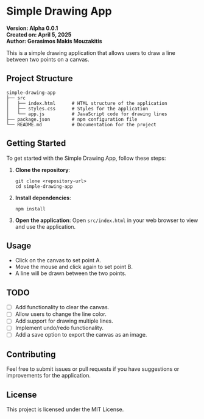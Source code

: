 # Simple Drawing App

**Version: Alpha 0.0.1**  
**Created on: April 5, 2025**  
**Author: Gerasimos Makis Mouzakitis**

This is a simple drawing application that allows users to draw a line between two points on a canvas.

## Project Structure

```
simple-drawing-app
├── src
│   ├── index.html      # HTML structure of the application
│   ├── styles.css      # Styles for the application
│   └── app.js          # JavaScript code for drawing lines
├── package.json        # npm configuration file
└── README.md           # Documentation for the project
```

## Getting Started

To get started with the Simple Drawing App, follow these steps:

1. **Clone the repository**:
   ```
   git clone <repository-url>
   cd simple-drawing-app
   ```

2. **Install dependencies**:
   ```
   npm install
   ```

3. **Open the application**:
   Open `src/index.html` in your web browser to view and use the application.

## Usage

- Click on the canvas to set point A.
- Move the mouse and click again to set point B.
- A line will be drawn between the two points.

## TODO

- [ ] Add functionality to clear the canvas.
- [ ] Allow users to change the line color.
- [ ] Add support for drawing multiple lines.
- [ ] Implement undo/redo functionality.
- [ ] Add a save option to export the canvas as an image.

## Contributing

Feel free to submit issues or pull requests if you have suggestions or improvements for the application.

## License

This project is licensed under the MIT License.